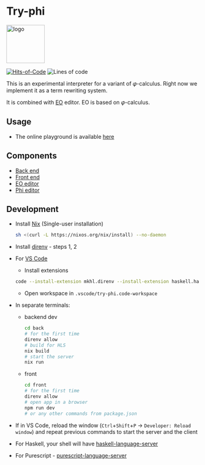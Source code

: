 # Try-phi

<img alt="logo" src="https://www.objectionary.com/cactus.svg" height="100px" />

[![Hits-of-Code](https://hitsofcode.com/github/objectionary/try-phi?branch=main)](https://hitsofcode.com/view/github/objectionary/try-phi?branch=main)
![Lines of code](https://img.shields.io/tokei/lines/github/objectionary/try-phi?style=flat-square)

This is an experimental interpreter for a variant of 𝜑-calculus.
Right now we implement it as a term rewriting system.

It is combined with [EO](https://github.com/objectionary/eo) editor. EO is based on 𝜑-calculus.

## Usage

- The online playground is available [here](https://www.objectionary.com/try-phi/?editor=phi&snippet=%5B%0A%20%20a%20-%3E%203%2C%0A%20%20b%20-%3E%20%5E0.a%0A%5D.b)

## Components

- [Back end](./back/)
- [Front end](./front/)
- [EO editor](https://github.com/br4ch1st0chr0n3/eo-editor)
- [Phi editor](https://github.com/br4ch1st0chr0n3/phi-editor)

## Development

- Install [Nix](https://nixos.org/download.html) (Single-user installation)
  ```sh
  sh <(curl -L https://nixos.org/nix/install) --no-daemon
  ```

- Install [direnv](https://nix.dev/tutorials/declarative-and-reproducible-developer-environments#direnv-automatically-activating-the-environment-on-directory-change) - steps 1, 2

- For [VS Code](https://code.visualstudio.com/)
  - Install extensions
  ```sh
  code --install-extension mkhl.direnv --install-extension haskell.haskell --install-extension nwolverson.ide-purescript
  ```
  - Open workspace in `.vscode/try-phi.code-workspace`

- In separate terminals:
  - backend dev
    ```sh
    cd back
    # for the first time
    direnv allow
    # build for HLS
    nix build
    # start the server
    nix run
    ```
  - front
    ```sh
    cd front
    # for the first time
    direnv allow
    # open app in a browser
    npm run dev
    # or any other commands from package.json
    ```

- If in VS Code, reload the window (`Ctrl`+`Shift`+`P` -> `Developer: Reload window`) and repeat previous commands to start the server and the client

- For Haskell, your shell will have [haskell-language-server](https://github.com/haskell/haskell-language-server)
- For Purescript - [purescript-language-server](https://github.com/nwolverson/purescript-language-server)
